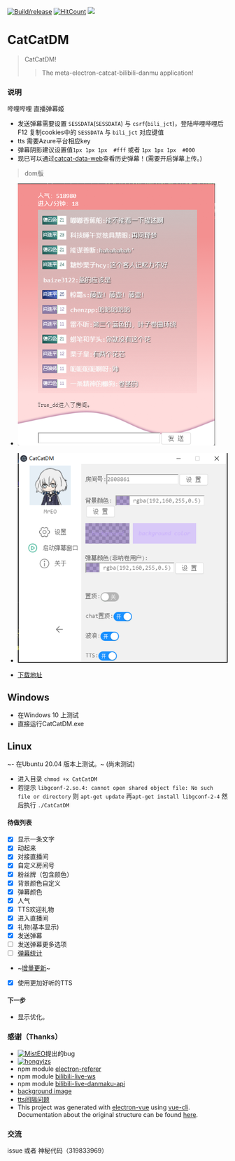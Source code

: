 [![Build/release](https://github.com/kokolokksk/catcat-dm/actions/workflows/build.yml/badge.svg?branch=v1.2.5)](https://github.com/kokolokksk/catcat-dm/actions/workflows/build.yml)
[![HitCount](http://hits.dwyl.com/kokolokksk/catcat-dm.svg)](http://hits.dwyl.com/kokolokksk/catcat-dm)
![](https://img.shields.io/github/stars/kokolokksk/catcat-dm?color=green&style=flat-square)

# CatCatDM

> CatCatDM! 
> >The meta-electron-catcat-bilibili-danmu application!

### 说明
 哔哩哔哩 直播弹幕姬

- 发送弹幕需要设置 ```SESSDATA```(```SESSDATA```) 与 ```csrf```(```bili_jct```)，登陆哔哩哔哩后 F12 复制cookies中的 ```SESSDATA``` 与 ```bili_jct``` 对应键值
- tts 需要Azure平台相应key
- 弹幕阴影建议设置值```1px 1px 1px  #fff``` 或者 ```1px 1px 1px  #000```
- 现已可以通过[catcat-data-web](https://db.loli.monster)查看历史弹幕！(需要开启弹幕上传。)
>dom版
 - ![界面截图](./desc/danmu2.png)
 - ![主程序界面](./desc/application.png)

- [下载地址](https://github.com/kokolokksk/mua/releases/latest)
## Windows
- 在Windows 10 上测试
- 直接运行CatCatDM.exe
## Linux
~- 在Ubuntu 20.04 版本上测试。~ (尚未测试)
- 进入目录 ```chmod +x CatCatDM```
- 若提示  ```libgconf-2.so.4: cannot open shared object file: No such file or directory``` 则 ```apt-get update``` 再```apt-get install libgconf-2-4``` 然后执行 ```./CatCatDM```

#### 待做列表
- [x] 显示一条文字
- [x] 动起来
- [x] 对接直播间
- [x] 自定义房间号
- [x] 粉丝牌（包含颜色）
- [x] 背景颜色自定义
- [x] 弹幕颜色
- [x] 人气
- [x] TTS欢迎礼物
- [x] 进入直播间 
- [x] 礼物(基本显示)
- [x] 发送弹幕
- [ ] 发送弹幕更多选项
- [ ] [弹幕统计](https://github.com/kokolokksk/catcat-dm-data)
- ~[增量更新](https://github.com/kokolokksk/lolidate)~
- [x] 使用更加好听的TTS


#### 下一步
- 显示优化。

### 感谢（Thanks）
- [![MistEO](https://avatars.githubusercontent.com/u/18511905?s=70&v=4)](https://github.com/MistEO)提出的bug
- [![hongyizs](https://avatars.githubusercontent.com/u/26345319?s=70&v=4)](https://github.com/hongyizs)
- npm module [electron-referer](https://github.com/akameco/electron-referer)
- npm module [bilibili-live-ws](https://github.com/simon300000/bilibili-live-ws/)
- npm module [bilibili-live-danmaku-api](https://github.com/simon300000/bilibili-live-danmaku-api)
- [background image](https://codepen.io/plavookac/pen/QMwObb)
- [tts间隔问题](https://stackoverflow.com/questions/62564402/microsoft-cognitive-tts-onaudioend-event-not-working)
- This project was generated with [electron-vue](https://github.com/SimulatedGREG/electron-vue) using [vue-cli](https://github.com/vuejs/vue-cli). Documentation about the original structure can be found [here](https://simulatedgreg.gitbooks.io/electron-vue/content/index.html).

### 交流
issue 或者 神秘代码（319833969）
